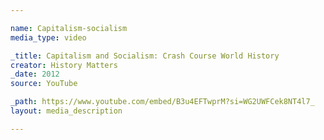 ```yaml
---

name: Capitalism-socialism
media_type: video

_title: Capitalism and Socialism: Crash Course World History
creator: History Matters
_date: 2012
source: YouTube

_path: https://www.youtube.com/embed/B3u4EFTwprM?si=WG2UWFCek8NT4l7_
layout: media_description

---
```

